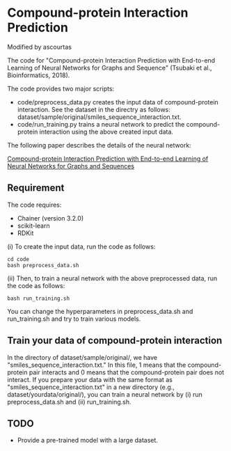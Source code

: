 # Compound-protein Interaction Prediction

Modified by ascourtas

The code for "Compound-protein Interaction Prediction
with End-to-end Learning of Neural Networks for Graphs and Sequence" (Tsubaki et al., Bioinformatics, 2018).

The code provides two major scripts:

- code/preprocess_data.py creates the input data of compound-protein interaction.
See the dataset in the directry as follows: dataset/sample/original/smiles_sequence_interaction.txt.
- code/run_training.py trains a neural network to predict the compound-protein interaction
using the above created input data.

The following paper describes the details of the neural network:

[Compound-protein Interaction Prediction with End-to-end Learning of Neural Networks for Graphs and Sequences](https://academic.oup.com/bioinformatics/advance-article-abstract/doi/10.1093/bioinformatics/bty535/5050020?redirectedFrom=PDF)


## Requirement

The code requires:

- Chainer (version 3.2.0)
- scikit-learn
- RDKit

(i) To create the input data, run the code as follows:
```
cd code
bash preprocess_data.sh
```

(ii) Then, to train a neural network with the above preprocessed data, run the code as follows:
```
bash run_training.sh
```

You can change the hyperparameters in preprocess_data.sh and run_training.sh and try to train various models.


## Train your data of compound-protein interaction

In the directory of dataset/sample/original/, we have "smiles_sequence_interaction.txt."
In this file, 1 means that the compound-protein pair interacts
and 0 means that the compound-protein pair does not interact.
If you prepare your data with the same format as "smiles_sequence_interaction.txt"
in a new directory (e.g., dataset/yourdata/original/),
you can train a neural network by (i) run preprocess_data.sh and (ii) run_training.sh.


## TODO

- Provide a pre-trained model with a large dataset.
